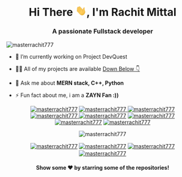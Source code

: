 <h1 align="center"> Hi There <img src="https://github.com/masterrachit777/masterrachit777/raw/main/Hi.gif" width="29px">, I'm Rachit Mittal</h1>
<h3 align="center">A passionate Fullstack developer</h3>
<p align="left"> <img src="https://komarev.com/ghpvc/?username=masterrachit777" alt="masterrachit777" /> </p>

- 🔭 I’m currently working on Project DevQuest

- 👨‍💻 All of my projects are available [Down Below 👇](https://github.com/masterrachit777?tab=repositories)

- 💬 Ask me about **MERN stack, C++, Python**

- ⚡ Fun fact about me, i am a **ZAYN Fan :))**

<link rel="stylesheet" href="https://cdn.jsdelivr.net/gh/konpa/devicon@master/devicon.min.css">

<i class="devicon-react-original colored"></i>
<p align="center">
<a href="#"> <img src="https://cdn.iconscout.com/icon/free/png-64/python-2-226051.png" alt="masterrachit777" height="35" width="35" /></a>
<a href="#"><img src="https://cdn.iconscout.com/icon/free/png-64/javascript-1-225993.png" alt="masterrachit777" height="35" width="35" /> </a>
<a href="#"><img src="https://cdn.iconscout.com/icon/free/png-64/css-131-722685.png" alt="masterrachit777" height="35" width="35"  /> </a>
<a href="#"><img src="https://cdn.iconscout.com/icon/free/png-64/html-2752158-2284975.png" alt="masterrachit777" height="35" width="35" /> </a>
<a href="#"><img src="https://cdn.iconscout.com/icon/free/png-64/nodejs-2-226035.png" alt="masterrachit777" height="35" width="35" /></a>
<a href="#"> <img src="https://cdn.iconscout.com/icon/free/png-64/react-4-1175110.png" alt="masterrachit777" height="35" width="35" /></a>
<a href="#"> <img src="https://cdn.iconscout.com/icon/free/png-64/mongodb-5-1175140.png" alt="masterrachit777" height="35" width="35" /></a>
<a href="#"> <img src="https://cdn.iconscout.com/icon/free/png-64/c-4-226082.png" alt="masterrachit777" height="35" width="35" /></a>
</p>
<p align="center"> <img src="https://github-readme-stats.vercel.app/api?username=masterrachit777&show_icons=true" alt="masterrachit777" /> </p>

<!--<p align="center"> <img src="https://github-readme-stats.vercel.app/api/top-langs/?username=adithyaanilkumar&show_icons=true&layout=compact"" alt="adithyaanilkumar" /> </p> -->

<p align="center">
<a href="https://www.linkedin.com/in/rachit-mittal-7bb182195/" target="blank"><img align="center" src="https://cdn.jsdelivr.net/npm/simple-icons@3.0.1/icons/linkedin.svg" alt="masterrachit777" height="20" width="20" /></a>
<a href="https://twitter.com/racayu1221" target="blank"><img align="center" src="https://simpleicons.org/icons/twitter.svg" alt="masterrachit777" height="20" width="20" /></a>
  <a href="https://www.instagram.com/iam.rachit_/?hl=en" target="blank"><img align="center" src="https://simpleicons.org/icons/instagram.svg" alt="masterrachit777" height="20" width="20" /></a>
  <a href="mailto:masterrachit777@gmail.com" target="blank"><img align="center" src="https://simpleicons.org/icons/gmail.svg" alt="masterrachit777" height="20" width="20" /></a>
</p>

 <h4 align="center">Show some ❤️ by starring some of the repositories!</h4>

